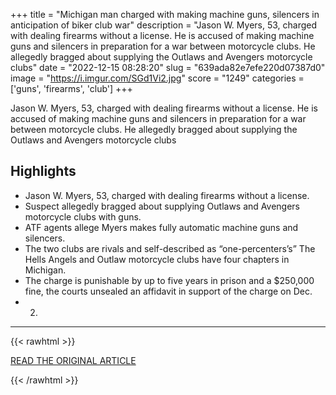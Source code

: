 +++
title = "Michigan man charged with making machine guns, silencers in anticipation of biker club war"
description = "Jason W. Myers, 53, charged with dealing firearms without a license. He is accused of making machine guns and silencers in preparation for a war between motorcycle clubs. He allegedly bragged about supplying the Outlaws and Avengers motorcycle clubs"
date = "2022-12-15 08:28:20"
slug = "639ada82e7efe220d07387d0"
image = "https://i.imgur.com/SGd1Vi2.jpg"
score = "1249"
categories = ['guns', 'firearms', 'club']
+++

Jason W. Myers, 53, charged with dealing firearms without a license. He is accused of making machine guns and silencers in preparation for a war between motorcycle clubs. He allegedly bragged about supplying the Outlaws and Avengers motorcycle clubs

## Highlights

- Jason W. Myers, 53, charged with dealing firearms without a license.
- Suspect allegedly bragged about supplying Outlaws and Avengers motorcycle clubs with guns.
- ATF agents allege Myers makes fully automatic machine guns and silencers.
- The two clubs are rivals and self-described as “one-percenters’s” The Hells Angels and Outlaw motorcycle clubs have four chapters in Michigan.
- The charge is punishable by up to five years in prison and a $250,000 fine, the courts unsealed an affidavit in support of the charge on Dec.
- 2.

---

{{< rawhtml >}}
  <p class="article-category">
    <a target="_blank" href="https://www.mlive.com/news/saginaw-bay-city/2022/12/michigan-man-charged-with-making-machine-guns-silencers-in-anticipation-of-biker-club-war.html">READ THE ORIGINAL ARTICLE</a>
  </p>
{{< /rawhtml >}}
